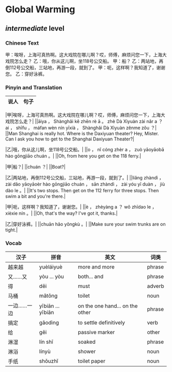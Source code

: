# Global Warming
## *intermediate* level

### Chinese Text
甲：唉呀，上海可真热啊。这大戏院在哪儿啊？哎，师傅，麻烦问您一下，上海大戏院怎么走？
乙：哦，你从这儿啊，坐118号公交船。
甲：船？
乙：两站地，再倒112号公交船，三站地，再游一段，就到了。
甲：呃，这样啊？我知道了，谢谢您。
乙：穿好泳裤。

### Pinyin and Translation
|说人|句子|
|----|----|

|甲|唉呀，上海可真热啊。这大戏院在哪儿啊？哎，师傅，麻烦问您一下，上海大戏院怎么走？|
||āiya ， Shànghǎi kě zhēn rè ā 。 zhè Dà Xìyuàn zài nǎr a ？ ai ， shīfu ， máfan wèn nín yīxià ， Shànghǎi Dà Xìyuàn zěnme zǒu ？|
||Man Shanghai is really hot. Where is the Daxiyuan theater? Hey, Mister. Can I ask you how to get to the Shanghai Daxiyuan Theater?|

|乙|哦，你从这儿啊，坐118号公交船。|
||o ， nǐ cóng zhèr a ， zuò yāoyāobā hào gōngjiāo chuán 。|
||Oh, from here you get on the 118 ferry.|

|甲|船？|
||chuán ？|
||Boat?|

|乙|两站地，再倒112号公交船，三站地，再游一段，就到了。|
||liǎng zhàndì ， zài dǎo yāoyāoèr hào gōngjiāo chuán ， sān zhàndì ， zài yóu yī duàn ， jiù dào le 。|
||It's two stops. Then get on the 112 ferry for three stops. Then swim a bit and you're there.|

|甲|呃，这样啊？我知道了，谢谢您。|
||è ， zhèyàng a ？ wǒ zhīdao le ， xièxie nín 。|
||Oh, that's the way? I've got it, thanks.|

|乙|穿好泳裤。|
||chuān hǎo yǒngkù 。|
||Make sure your swim trunks are on tight.|
### Vocab
|汉子|拼音|英文|词类|
|----|----|----|----|
|越来越|yuèláiyuè|more and more|phrase|
|又……又|yòu ... yòu|both... and|phrase|
|得|děi|must|adverb|
|马桶|mǎtǒng|toilet|noun|
|一边……一边|yībiān ... yībiān|on the one hand... on the other|phrase|
|搞定|gǎodìng|to settle definitively|verb|
|给|gěi|passive marker|other|
|淋湿|lín shī|soaked|phrase|
|淋浴|línyù|shower|noun|
|手纸|shǒuzhǐ|toilet paper|noun|